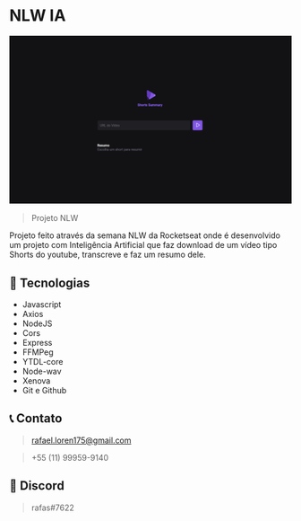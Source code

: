 # NLW IA

![preview](./github/preview.png)

> Projeto NLW

Projeto feito através da semana NLW da Rocketseat onde é desenvolvido um projeto com Inteligência Artificial que faz download de um vídeo tipo Shorts do youtube, transcreve e faz um resumo dele.

## 🚀 Tecnologias

- Javascript
- Axios
- NodeJS
- Cors
- Express
- FFMPeg
- YTDL-core
- Node-wav
- Xenova
- Git e Github

## 📞 Contato

> rafael.loren175@gmail.com

> +55 (11) 99959-9140

## 👾 Discord

> rafas#7622
